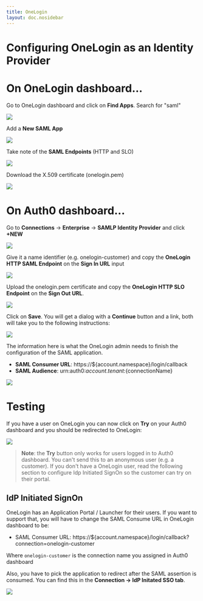 ```yaml
---
title: OneLogin
layout: doc.nosidebar
---
```

# Configuring OneLogin as an Identity Provider

# On OneLogin dashboard...

Go to OneLogin dashboard and click on **Find Apps**. Search for "saml"

![](/media/articles/saml/identity-providers/onelogin/onelogin-1.png)

Add a **New SAML App**

![](/media/articles/saml/identity-providers/onelogin/onelogin-2.png)

Take note of the **SAML Endpoints** (HTTP and SLO)

![](/media/articles/saml/identity-providers/onelogin/onelogin-3.png)

Download the X.509 certificate (onelogin.pem)

![](/media/articles/saml/identity-providers/onelogin/onelogin-4.png)

# On Auth0 dashboard...

Go to **Connections** -> **Enterprise** -> **SAMLP Identity Provider** and click **+NEW**

![](/media/articles/saml/identity-providers/onelogin/onelogin-5.png)

Give it a name identifier (e.g. onelogin-customer) and copy the **OneLogin HTTP SAML Endpoint** on the **Sign In URL** input

![](/media/articles/saml/identity-providers/onelogin/onelogin-6.png)

Upload the onelogin.pem certificate and copy the **OneLogin HTTP SLO Endpoint** on the **Sign Out URL**.

![](/media/articles/saml/identity-providers/onelogin/onelogin-7.png)

Click on **Save**. You will get a dialog with a **Continue** button and a link, both will take you to the following instructions:

![](/media/articles/saml/identity-providers/onelogin/onelogin-8.png)

The information here is what the OneLogin admin needs to finish the configuration of the SAML application.

* **SAML Consumer URL**: https://${account.namespace}/login/callback
* **SAML Audience**: urn:auth0:${account.tenant}:${connectionName}

![](/media/articles/saml/identity-providers/onelogin/onelogin-9.png)

# Testing

If you have a user on OneLogin you can now click on **Try** on your Auth0 dashboard and you should be redirected to OneLogin:

![](/media/articles/saml/identity-providers/onelogin/onelogin-10.png)

> **Note**: the **Try** button only works for users logged in to Auth0 dashboard. You can't send this to an anonymous user (e.g. a customer). If you don't have a OneLogin user, read the following section to configure Idp Initiated SignOn so the customer can try on their portal.

## IdP Initiated SignOn

OneLogin has an Application Portal / Launcher for their users. If you want to support that, you will have to change the SAML Consume URL in OneLogin dashboard to be:

* SAML Consumer URL: https://${account.namespace}/login/callback?connection=onelogin-customer

Where `onelogin-customer` is the connection name you assigned in Auth0 dashboard

Also, you have to pick the application to redirect after the SAML assertion is consumed. You can find this in the **Connection -> IdP Initated SSO tab**.

![](/media/articles/saml/identity-providers/onelogin/onelogin-11.png)
